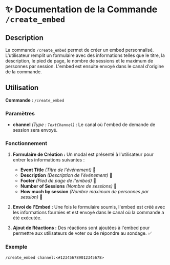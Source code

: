 # ✨ Documentation de la Commande `/create_embed`

## Description

La commande `/create_embed` permet de créer un embed personnalisé. L'utilisateur remplit un formulaire avec des informations telles que le titre, la description, le pied de page, le nombre de sessions et le maximum de personnes par session. L'embed est ensuite envoyé dans le canal d'origine de la commande.

## Utilisation

**Commande :** `/create_embed`

### Paramètres

- **channel** *(Type : `TextChannel`)* : Le canal où l'embed de demande de session sera envoyé.

### Fonctionnement

1. **Formulaire de Création :** Un modal est présenté à l'utilisateur pour entrer les informations suivantes :
   - **Event Title** *(Titre de l'événement)* 🎉
   - **Description** *(Description de l'événement)* 📝
   - **Footer** *(Pied de page de l'embed)* 📜
   - **Number of Sessions** *(Nombre de sessions)* 🔢
   - **How much by session** *(Nombre maximum de personnes par session)* 👥

2. **Envoi de l'Embed :** Une fois le formulaire soumis, l'embed est créé avec les informations fournies et est envoyé dans le canal où la commande a été exécutée.
3. **Ajout de Réactions :** Des réactions sont ajoutées à l'embed pour permettre aux utilisateurs de voter ou de répondre au sondage. ✅

### Exemple

```markdown
/create_embed channel:<#123456789012345678>
```
